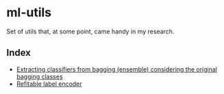 # ml-utils
Set of utils that, at some point, came handy in my research.
## Index
* [Extracting classifiers from bagging (ensemble) considering the original bagging classes](mlutils/ensemble/extract_ensemble.py)
* [Refitable label encoder](mlutils/encoding/refittable_label_encoder.py)
